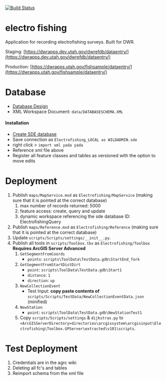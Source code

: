 [![Build Status](https://travis-ci.com/agrc/electrofishing.svg?branch=master)](https://travis-ci.com/agrc/electrofishing)

# electro fishing
Application for recording electrofishing surveys. Built for DWR.

Staging: [https://dwrapps.dev.utah.gov/dwrefdb/dataentry/](https://dwrapps.dev.utah.gov/dwrefdb/dataentry/)

Production: [https://dwrapps.utah.gov/fishsample/dataentry/](https://dwrapps.utah.gov/fishsample/dataentry/)

# Database
- [Database Design](https://docs.google.com/spreadsheets/d/1_LhNljqvb9GMxpMWlx_CnQo9FuZ5MNwoO3jzTORcxn0/edit#gid=0)
- XML Workspace Document: `data/DATABASESCHEMA.XML`

#### Installation
- [Create SDE database](http://wiki.agrc.utah.gov/sql-server-set-up-on-dev-machine/)
- Save connection as `Electrofishing_LOCAL as WILDADMIN.sde`
- right click > `import xml yada yada`
- Reference xml file above
- Register all feature classes and tables as versioned with the option to move edits

# Deployment
1. Publish `maps/MapService.mxd` as `Electrofishing/MapService` (making sure that it is pointed at the correct database)
    1. max number of records returned: 5000
    1. feature access: create, query and update
    1. dynamic workspace referencing the sde database ID: ElectrofishingQuery
1. Publish `maps/Reference.mxd` as `Electrofishing/Reference` (making sure that it is pointed at the correct database)
1. Update `scripts/Scripts/settings/__init__.py`.
1. Publish all tools in `scripts/Toolbox.tbx` as `Electrofishing/Toolbox` **Requires ArcGIS Server Advanced**
    1. `GetSegmentFromCoords`
        - `points`: `scripts\ToolData\TestData.gdb\StartEnd_fork`
    1. `GetSegmentFromStartDistDirt`
        - `point`: `scripts\ToolData\TestData.gdb\Start1`
        - `distance`: `1`
        - `direction`: `up`
    1. `NewCollectionEvent`
        - Test Input: **copy paste contents of** `scripts/Scripts/TestData/NewCollectionEventData.json` (minified)
    1. `NewStation`
        - `point`: `scripts\ToolData\TestData.gdb\NewStationTest1`
    1. Copy `scripts/Scripts/settings` & `dijkstras.py` to `<ArcGISServerDirectory>directories\arcgissystem\arcgisinput\Electrofishing\Toolbox.GPServer\extracted\v101\scripts`.

# Test Deployment
1. Credentials are in the agrc wiki
2. Deleting all fc's and tables
3. Reimport schema from the xml file
